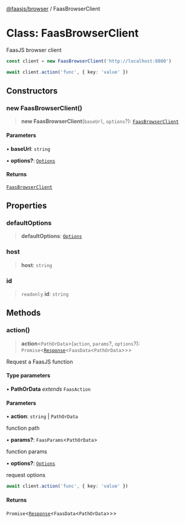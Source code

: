 [@faasjs/browser](../README.md) / FaasBrowserClient

# Class: FaasBrowserClient

FaasJS browser client

```ts
const client = new FaasBrowserClient('http://localhost:8080')

await client.action('func', { key: 'value' })
```

## Constructors

### new FaasBrowserClient()

> **new FaasBrowserClient**(`baseUrl`, `options`?): [`FaasBrowserClient`](FaasBrowserClient.md)

#### Parameters

• **baseUrl**: `string`

• **options?**: [`Options`](../type-aliases/Options.md)

#### Returns

[`FaasBrowserClient`](FaasBrowserClient.md)

## Properties

### defaultOptions

> **defaultOptions**: [`Options`](../type-aliases/Options.md)

### host

> **host**: `string`

### id

> `readonly` **id**: `string`

## Methods

### action()

> **action**\<`PathOrData`\>(`action`, `params`?, `options`?): `Promise`\<[`Response`](Response.md)\<`FaasData`\<`PathOrData`\>\>\>

Request a FaasJS function

#### Type parameters

• **PathOrData** *extends* `FaasAction`

#### Parameters

• **action**: `string` \| `PathOrData`

function path

• **params?**: `FaasParams`\<`PathOrData`\>

function params

• **options?**: [`Options`](../type-aliases/Options.md)

request options
```ts
await client.action('func', { key: 'value' })
```

#### Returns

`Promise`\<[`Response`](Response.md)\<`FaasData`\<`PathOrData`\>\>\>
